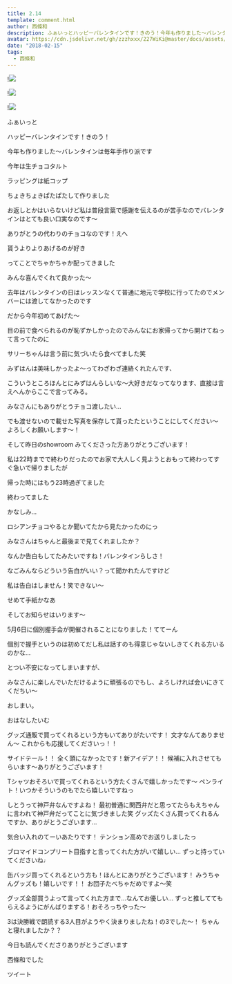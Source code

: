 ```yaml
---
title: 2.14
template: comment.html
author: 西條和
description: ふぁいっとハッピーバレンタインです！きのう！今年も作りました〜バレンタインは毎年手作り派です今年は生チョコタルト...
avatar: https://cdn.jsdelivr.net/gh/zzzhxxx/227WiKi@master/docs/assets/photo/avatar/nagomi.jpg
date: "2018-02-15"
tags:
  - 西條和
---
```


!![](https://cdn.jsdelivr.net/gh/227WiKi/227WiKi-image@master/blog-image/nagomi-2018-02-15_1.jpg)

!![](https://cdn.jsdelivr.net/gh/227WiKi/227WiKi-image@master/blog-image/nagomi-2018-02-15_2.jpg)

!![](https://cdn.jsdelivr.net/gh/227WiKi/227WiKi-image@master/blog-image/nagomi-2018-02-15_3.jpg)






ふぁいっと

















ハッピーバレンタインです！きのう！





今年も作りました〜バレンタインは毎年手作り派です











今年は生チョコタルト







ラッピングは紙コップ


ちょきちょきぱたぱたして作りました








お返しとかはいらないけど私は普段言葉で感謝を伝えるのが苦手なのでバレンタインはとても良い口実なのです〜





ありがとうの代わりのチョコなのです！えへ





貰うよりよりあげるのが好き





ってことでちゃかちゃか配ってきました








みんな喜んでくれて良かった〜






去年はバレンタインの日はレッスンなくて普通に地元で学校に行ってたのでメンバーには渡してなかったのです







だから今年初めてあげた〜







目の前で食べられるのが恥ずかしかったのでみんなにお家帰ってから開けてねって言ってたのに




サリーちゃんは言う前に気づいたら食べてました笑










みずはんは美味しかったよ〜ってわざわざ連絡くれたんです、



こういうところほんとにみずはんらしいな〜大好きだなってなります、直接は言えへんからここで言ってみる。









みなさんにもありがとうチョコ渡したい…




でも渡せないので載せた写真を保存して貰ったたということにしてください〜
よろしくお願いします〜！








そして昨日のshowroom みてくださった方ありがとうございます！





私は22時までで終わりだったのでお家で大人しく見ようとおもって終わってすぐ急いで帰りましたが





帰った時にはもう23時過ぎてました


終わってました






かなしみ…






ロシアンチョコやるとか聞いてたから見たかったのにっ







みなさんはちゃんと最後まで見てくれましたか？





なんか告白もしてたみたいですね！バレンタインらしさ！





なごみんならどういう告白がいい？って聞かれたんですけど




私は告白はしません！笑できない〜



せめて手紙かなあ









そしてお知らせはいります〜




5月6日に個別握手会が開催されることになりました！ててーん






個別で握手というのは初めてだし私は話すのも得意じゃないしきてくれる方いるのかな…

とつい不安になってしまいますが、





みなさんに楽しんでいただけるように頑張るのでもし、よろしければ会いにきてくだちい〜







おしまい。






おはなしたいむ






グッズ通販で買ってくれるという方もいてありがたいです！
文才なんてありません〜
これからも応援してくださいっ！！



サイドテール！！
全く頭になかったです！新アイデア！！
候補に入れさせてもらいます〜ありがとうございます！






Tシャツおそろいで買ってくれるという方たくさんで嬉しかったです〜
ペンライト！いつかそういうのもでたら嬉しいですねっ





しとうって神戸弁なんですよね！
最初普通に関西弁だと思ってたらもえちゃんに言われて神戸弁だってことに気づきました笑
グッズたくさん買ってくれるんですか、ありがとうございます…




気合い入れのてーいあたりです！
テンション高めでお送りしましたっ





ブロマイドコンプリート目指すと言ってくれた方がいて嬉しい…
ずっと持っていてくださいね♩





缶バッジ買ってくれるという方も！ほんとにありがとうございます！
みうちゃんグッズも！嬉しいです！！
お団子たべちゃだめですよ〜笑





グッズ全部買うよって言ってくれた方まで…なんてお優しい…
ずっと推しててもらえるようにがんばりまする！おそろっちやった〜





3は決勝戦で朗読する3人目がようやく決まりましたね！の3でした〜！
ちゃんと寝れましたか？？








今日も読んでくださりありがとうございます





西條和でした


ツイート



